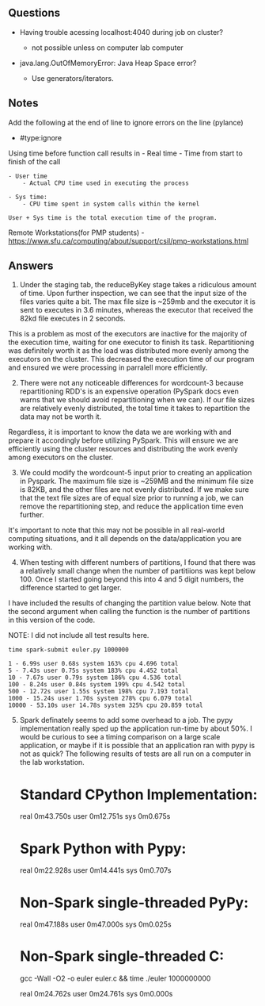 ## Questions 

- Having trouble acessing localhost:4040 during job on cluster?
    - not possible unless on computer lab computer

- java.lang.OutOfMemoryError: Java Heap Space error?
    - Use generators/iterators.


## Notes

Add the following at the end of line to ignore errors on the line (pylance)
- #type:ignore

Using time before function call results in
    - Real time
        - Time from start to finish of the call

    - User time
        - Actual CPU time used in executing the process

    - Sys time: 
        - CPU time spent in system calls within the kernel
    
    User + Sys time is the total execution time of the program.

Remote Workstations(for PMP students)
    - https://www.sfu.ca/computing/about/support/csil/pmp-workstations.html

## Answers

1. Under the staging tab, the reduceByKey stage takes a ridiculous amount of time. Upon further inspection, we can see that the input size of the files varies quite a bit. The max file size is ~259mb and the executor it is sent to executes in 3.6 minutes, whereas the executor that received the 82kd file executes in 2 seconds.

This is a problem as most of the executors are inactive for the majority of the execution time, waiting for one executor to finish its task. Repartitioning was definitely worth it as the load was distributed more evenly among the executors on the cluster. This decreased the execution time of our program and ensured we were processing in parralell more efficiently.

2. There were not any noticeable differences for wordcount-3 because repartitioning RDD's is an expensive operation (PySpark docs even warns that we should avoid repartitioning when we can). If our file sizes are relatively evenly distributed, the total time it takes to repartition the data may not be worth it. 

Regardless, it is important to know the data we are working with and prepare it accordingly before utilizing PySpark. This will ensure we are efficiently using the cluster resources and distributing the work evenly among executors on the cluster.

3. We could modify the wordcount-5 input prior to creating an application in Pyspark.
The maximum file size is ~259MB and the minimum file size is 82KB, and the other files are not evenly distributed. If we make sure that the text file sizes are of equal size prior to running a job, we can remove the repartitioning step, and reduce the application time even further.

It's important to note that this may not be possible in all real-world computing situations, and it all depends on the data/application you are working with. 

4. When testing with different numbers of partitions, I found that there was a relatively small change when the number of partitiions was kept below 100. Once I started going beyond this into 4 and 5 digit numbers, the difference started to get larger.

I have included the results of changing the partition value below. Note that the second argument when calling the function is the number of partitions in this version of the code. 

NOTE: I did not include all test results here.

    time spark-submit euler.py 1000000

    1 - 6.99s user 0.68s system 163% cpu 4.696 total
    5 - 7.43s user 0.75s system 183% cpu 4.452 total
    10 - 7.67s user 0.79s system 186% cpu 4.536 total
    100 - 8.24s user 0.84s system 199% cpu 4.542 total
    500 - 12.72s user 1.55s system 198% cpu 7.193 total
    1000 - 15.24s user 1.70s system 278% cpu 6.079 total
    10000 - 53.10s user 14.78s system 325% cpu 20.859 total

5. Spark definately seems to add some overhead to a job. The pypy implementation really sped up the application run-time by about 50%. I would be curious to see a timing comparison on a large scale application, or maybe if it is possible that an application ran with pypy is not as quick? The following results of tests are all run on a computer in the lab workstation. 


    # Standard CPython Implementation:
    real 0m43.750s
    user 0m12.751s
    sys  0m0.675s

    # Spark Python with Pypy:
    real 0m22.928s
    user 0m14.441s
    sys  0m0.707s
    
    # Non-Spark single-threaded PyPy:
    real 0m47.188s
    user 0m47.000s
    sys  0m0.025s

    # Non-Spark single-threaded C:
    gcc -Wall -O2 -o euler euler.c && time ./euler 1000000000

    real 0m24.762s
    user 0m24.761s
    sys 0m0.000s

